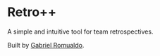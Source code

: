 # Retro++

A simple and intuitive tool for team retrospectives.

Built by [Gabriel Romualdo](https://GabrielRomualdo.com).
